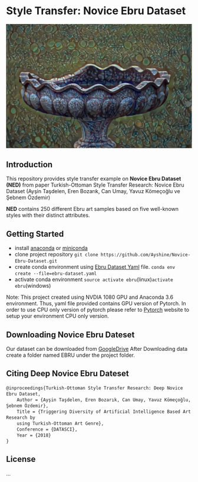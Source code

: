 # Style Transfer: Novice Ebru Dataset


![display](imgs/display.jpg  "display")
## Introduction
This repository provides style transfer example on  **Novice Ebru Dataset (NED)** from paper Turkish-Ottoman Style Transfer Research: Novice Ebru Dataset (Ayşin Taşdelen, Eren Bozarık, Can Umay, Yavuz Kömeçoğlu ve Şebnem Özdemir)

**NED** contains 250 different Ebru art samples based on five well-known styles with their distinct attributes.



## Getting Started

- install [anaconda](https://www.anaconda.com/download/) or [miniconda](https://conda.io/miniconda.html) 
- clone project repository `git clone https://github.com/Ayshine/Novice-Ebru-Dataset.git`
- create conda environment using [Ebru Dataset Yaml](/ebru-dataset.yaml)   file. ```conda env create --file=ebru-dataset.yaml```
- activate conda environment `source activate ebru`(linux)`activate ebru`(windows)

Note: This project created using NVDIA 1080 GPU and Anaconda 3.6 environment. Thus, yaml file provided contains GPU version of Pytorch. In order to use CPU only version of pytorch please refer to  [Pytorch](https://pytorch.org/)  website to setup your environment CPU only version.

## Downloading Novice Ebru Dateset
Our dataset can be downloaded from [GoogleDrive](#)
After Downloading data create a folder named EBRU under the project folder.

## Citing  Deep Novice Ebru Dateset
```
@inproceedings{Turkish-Ottoman Style Transfer Research: Deep Novice Ebru Dataset,
    Author = {Ayşin Taşdelen, Eren Bozarık, Can Umay, Yavuz Kömeçoğlu, Şebnem Özdemir},
    Title = {Triggering Diversity of Artificial Intelligence Based Art Research by 
    using Turkish-Ottoman Art Genre},
    Conference = {DATASCI},
    Year = {2018}
}
```
## License
...
